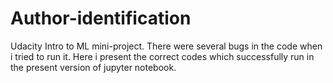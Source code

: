 # Author-identification
Udacity Intro to ML mini-project. There were several bugs in the code when i tried to run it. Here i present the correct codes which successfully run in the present version of jupyter notebook.
